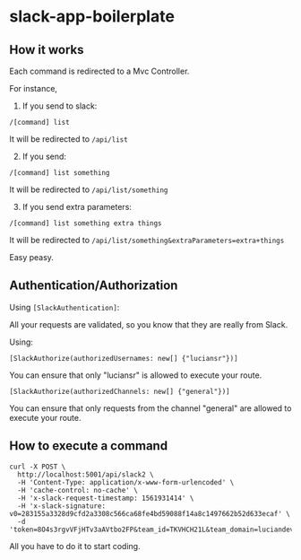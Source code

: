 # slack-app-boilerplate

## How it works

Each command is redirected to a Mvc Controller. 

For instance,
 
1. If you send to slack:
```
/[command] list
```
It will be redirected to `/api/list`

2. If you send:

```
/[command] list something
```
It will be redirected to `/api/list/something`

3. If you send extra parameters:

```
/[command] list something extra things
```
It will be redirected to `/api/list/something&extraParameters=extra+things`

Easy peasy.

## Authentication/Authorization

Using `[SlackAuthentication]`: 

All your requests are validated, so you know that they are really from Slack.

Using: 
```
[SlackAuthorize(authorizedUsernames: new[] {"luciansr"})]
``` 
You can ensure that only "luciansr" is allowed to execute your route.

```
[SlackAuthorize(authorizedChannels: new[] {"general"})]
``` 

You can ensure that only requests from the channel "general" are allowed to execute your route.


## How to execute a command

```
curl -X POST \
  http://localhost:5001/api/slack2 \
  -H 'Content-Type: application/x-www-form-urlencoded' \
  -H 'cache-control: no-cache' \
  -H 'x-slack-request-timestamp: 1561931414' \
  -H 'x-slack-signature: v0=283155a3328d9cfd2a3308c566ca68fe4bd59088f14a8c1497662b52d633ecaf' \
  -d 'token=8O4s3rgvVFjHTv3aAVtbo2FP&team_id=TKVHCH21L&team_domain=luciandev&channel_id=CKSUPQ31A&channel_name=general&user_id=UKG1CTVU3&user_name=luciansr&command=%2Flucian&text=list&response_url=https%3A%2F%2Fhooks.slack.com%2Fcommands%2FTKVHCH21L%2F682573638535%2FnJeeLss5of7MRLAkdPn9sm3C&trigger_id=669321780995.675590580054.5a199315fdefcc23c84eb3042b4100d1'
  ```
  
  All you have to do it to start coding.